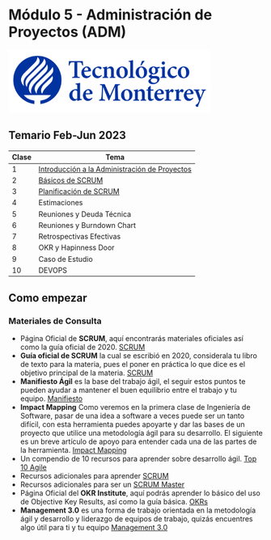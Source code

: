 
# Módulo 5 - Administración de Proyectos (ADM)

![Tec de Monterrey](/images/logotecmty.png)

## Temario Feb-Jun 2023
| Clase | Tema        |
| ----- | ----------- |
|   1   | [Introducción a la Administración de Proyectos](https://docs.google.com/presentation/d/1h8R1dUkhz_IeSJdh--6orslIpFBZabpv-qk-_g2RpPk/edit?usp=sharing) |
|   2   | [Básicos de SCRUM](https://docs.google.com/presentation/d/1Edqt9ToygvijQ44xXrnluOidSK4dFLmMq1Grd9COFro/edit?usp=sharing) |
|   3   | [Planificación de SCRUM](https://docs.google.com/presentation/d/1XK88lC9vSiTMQPbJuoM2GOCzbQIaPmrbxgYRfgHBMwE/edit?usp=sharing) |
|   4   | Estimaciones |
|   5   | Reuniones y Deuda Técnica |
|   6   | Reuniones y Burndown Chart |
|   7   | Retrospectivas Efectivas |
|   8   | OKR y Hapinness Door |
|   9   | Caso de Estudio |
|   10  | DEVOPS |

## Como empezar
### Materiales de Consulta
 - Página Oficial de **SCRUM**, aquí encontrarás materiales oficiales así como la guía oficial de 2020. [SCRUM](https://scrumguides.org/) 
 - **Guía oficial de SCRUM** la cual se escribió en 2020, considerala tu libro de texto para la materia, pues el poner en práctica lo que dice es el objetivo principal de la materia. [SCRUM](https://api.raindrop.io/v1/raindrop/430232320/file?type=application/pdf)
 - **Manifiesto Ágil** es la base del trabajo ágil, el seguir estos puntos te pueden ayudar a mantener el buen equilibrio entre el trabajo y tu equipo. [Manifiesto](http://agilemanifesto.org/)
 - **Impact Mapping** Como veremos en la primera clase de Ingeniería de Software, pasar de una idea a software a veces puede ser un tanto difícil, con esta herramienta puedes apoyarte y dar las bases de un proyecto que utilice una metodología ágil para su desarrollo. El siguiente es un breve artículo de apoyo para entender cada una de las partes de la herramienta. [Impact Mapping](https://www.adictosaltrabajo.com/2021/03/02/impact-mapping-creando-productos-y-proyectos-de-gran-impacto/)
 - Un compendio de 10 recursos para aprender sobre desarrollo ágil. [Top 10 Agile](https://manifesto.co.uk/10-top-resources-agile-beginners/)
 - Recursos adicionales para aprender [SCRUM](https://www.scrum.org/resources)
 - Recursos adicionales para ser un [SCRUM Master](https://www.scrum.org/pathway/scrum-master)
 - Página Oficial del **OKR Institute**, aquí podrás aprender lo básico del uso de Objective Key Results, así como la guía básica. [OKRs](https://okrinstitute.org/es/)
 - **Management 3.0** es una forma de trabajo orientada en la metodología ágil y desarrollo y liderazgo de equipos de trabajo, quizás encuentres algo útil para ti y tu equipo [Management 3.0](https://management30.com/)